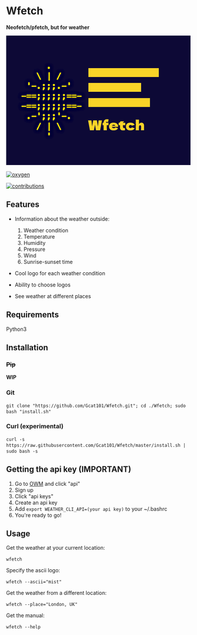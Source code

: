 # Wfetch

**Neofetch/pfetch, but for weather**

![Logo](https://github.com/Gcat101/Wfetch/blob/master/Logo.png)

[![oxygen](https://forthebadge.com/images/badges/powered-by-oxygen.svg)](https://forthebadge.com)

[![contributions](https://img.shields.io/badge/contributions-welcome-green)](https://img.shields.io/badge/contributions-welcome-green)

## Features

- Information about the weather outside:
    1. Weather condition
    2. Temperature
    3. Humidity
    4. Pressure
    5. Wind
    6. Sunrise-sunset time

- Cool logo for each weather condition

- Ability to choose logos

- See weather at different places

## Requirements

Python3

## Installation

### ~~Pip~~

**WIP**

### Git

```shell
git clone "https://github.com/Gcat101/Wfetch.git"; cd ./Wfetch; sudo bash "install.sh"
```

### Curl (experimental)

```shell
curl -s https://raw.githubusercontent.com/Gcat101/Wfetch/master/install.sh | sudo bash -s
```

## Getting the api key (IMPORTANT)

1. Go to [OWM](https://openweathermap.org/) and click "api"
2. Sign up
3. Click "api keys"
4. Create an api key
5. Add `export WEATHER_CLI_API=(your api key)` to your ~/.bashrc
6. You're ready to go!

## Usage

Get the weather at your current location:

```shell
wfetch
```

Specify the ascii logo:

```shell
wfetch --ascii="mist"
```

Get the weather from a different location:

```shell
wfetch --place="London, UK"
```

Get the manual:

```shell
wfetch --help
```
